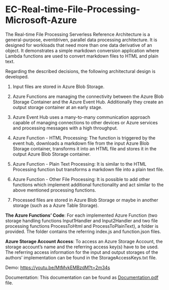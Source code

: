 # EC-Real-time-File-Processing-Microsoft-Azure
The Real-time File Processing Serverless Reference Architecture is a general-purpose, eventdriven,
parallel data processing architecture. It is designed for workloads that need more than one
data derivative of an object. It demonstrates a simple markdown conversion application where Lambda
functions are used to convert markdown files to HTML and plain text.

Regarding the described decisions, the following architectural design is developed.

1. Input files are stored in Azure Blob Storage.

2. Azure Functions are managing the connectivity between the Azure Blob Storage Container and the Azure Event Hub. Additionally they create an output storage container at an early stage.

3. Azure Event Hub uses a many-to-many communication approach capable of managing connections to other devices or Azure services and processing messages with a high throughput.

4. Azure Function - HTML Processing: The function is triggered by the event hub, downloads a markdown file from the input Azure Blob Storage container, transforms it into an HTML file and stores it in the output Azure Blob Storage container.

5. Azure Function - Plain Text Processing: It is similar to the HTML Processing function but transforms a markdown file into a plain text file.

6. Azure Function - Other File Processing: It is possible to add other functions which implement additional functionality and act similar to the above mentioned processing functions.

7. Processed files are stored in Azure Blob Storage or maybe in another storage (such as a Azure Table Storage).

**The Azure Functions’ Code**: For each implemented Azure Function (two storage handling functions Input1Handler and Input2Handler and two file processing functions ProcessToHtml and ProcessToPlainText), a folder is provided. The folder contains the referring index.js and function.json files.

**Azure Storage Account Access**: To access an Azure Storage Account, the storage account’s name and the referring access key(s) have to be used. The referring access information for the input and output storages of the authors’ implementation can be found in the StorageAccessKeys.txt file.

Demo: https://youtu.be/MtMvkEMBzdM?t=2m34s

Documentation: This documentation can be found as [Documentation.pdf](../EC-Real-time-File-Processing-Microsoft-Azure/Documentation.pdf) file.